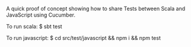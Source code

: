A quick proof of concept showing how to share Tests between Scala and
JavaScript using Cucumber.

To run scala:
$ sbt test

To run javascript:
$ cd src/test/javascript && npm i && npm test